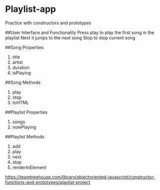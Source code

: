 # Playlist-app
Practice with constructors and prototypes

##User Interface and Functionality 
Press play to play the first song in the playlist
Next it jumps to the next song
Stop to stop current song

##Song Properties
1. title
2. artist
3. duration
4. isPlaying

##Song Methods
1. play
2. stop
3. toHTML

##Playlist Properties
1. songs
2. nowPlaying

##Playlist Methods
1. add
2. play
3. next
4. stop
5. renderInElement

https://teamtreehouse.com/library/objectoriented-javascript/constructor-functions-and-prototypes/playlist-project

